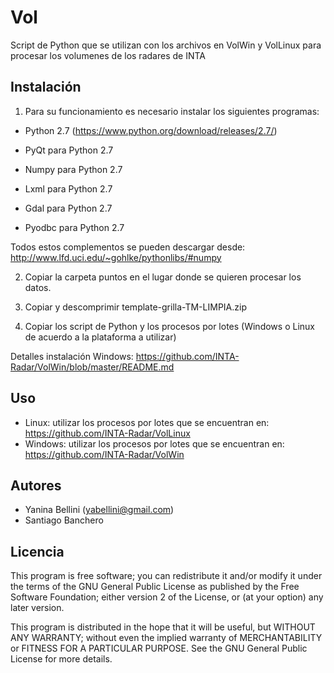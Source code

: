 Vol
===

Script de Python que se utilizan con los archivos en VolWin y VolLinux para procesar los volumenes de los radares de INTA

Instalación
-----------

1) Para su funcionamiento es necesario instalar los siguientes programas:

- Python 2.7 (https://www.python.org/download/releases/2.7/)

- PyQt para Python 2.7

- Numpy para Python 2.7

- Lxml para Python 2.7

- Gdal para Python 2.7

- Pyodbc para Python 2.7


Todos estos complementos se pueden descargar desde: http://www.lfd.uci.edu/~gohlke/pythonlibs/#numpy

2) Copiar la carpeta puntos en el lugar donde se quieren procesar los datos.

3) Copiar y descomprimir template-grilla-TM-LIMPIA.zip

4) Copiar los script de Python y los procesos por lotes (Windows o Linux de acuerdo a la plataforma a utilizar)

Detalles instalación Windows: https://github.com/INTA-Radar/VolWin/blob/master/README.md

Uso
---

- Linux: utilizar los procesos por lotes que se encuentran en: https://github.com/INTA-Radar/VolLinux
- Windows: utilizar los procesos por lotes que se encuentran en: https://github.com/INTA-Radar/VolWin

Autores
-------

* Yanina Bellini (yabellini@gmail.com)
* Santiago Banchero

Licencia
--------

This program is free software; you can redistribute it and/or modify it under the terms of the GNU General Public License as published by the Free Software Foundation; either version 2 of the License, or  (at your option) any later version.
 
This program is distributed in the hope that it will be useful, but WITHOUT ANY WARRANTY; without even the implied warranty of MERCHANTABILITY or FITNESS FOR A PARTICULAR PURPOSE.  See the GNU General Public License for more details.

